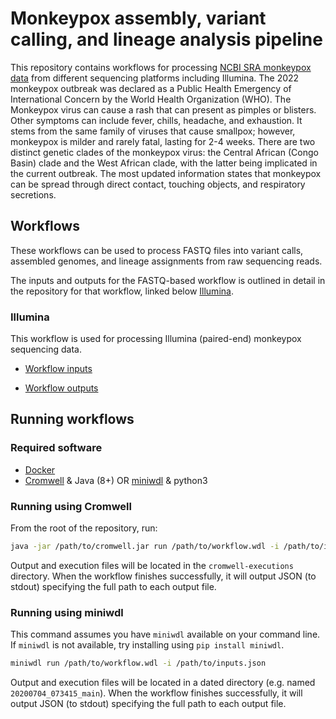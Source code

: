 # Monkeypox assembly, variant calling, and lineage analysis pipeline

This repository contains workflows for processing [NCBI SRA monkeypox 
data](https://www.ncbi.nlm.nih.gov/sra/?term=(monkeypox)+AND+%22Monkeypox+virus%22%5Borgn%3A__txid10244%5D) from different sequencing platforms including Illumina. The 
2022 monkeypox outbreak was declared as a Public Health Emergency of International Concern by the World Health Organization (WHO). The Monkeypox virus can cause a rash 
that can present as pimples or blisters. Other symptoms can include fever, chills, headache, and exhaustion. It stems from the same family of viruses that cause smallpox; 
however, monkeypox is milder and rarely fatal, lasting for 2-4 weeks. There are two distinct genetic clades of the monkeypox virus: the Central African (Congo Basin) 
clade and the West African clade, with the latter being implicated in the current outbreak. The most updated information states that monkeypox can be spread through 
direct contact, touching objects, and respiratory secretions. 

## Workflows

These workflows can be used to process FASTQ files into variant calls, assembled genomes, and lineage assignments from raw sequencing reads.

The inputs and outputs for the FASTQ-based workflow is outlined in detail in the repository for that workflow, linked below [Illumina](#illumina).


### Illumina

This workflow is used for processing Illumina (paired-end) monkeypox sequencing data.

- [Workflow inputs](https://github.com/DNAstack/monkeypox-processing-pipeline/tree/main/workflows/illumina_PE#workflow-inputs)

- [Workflow outputs](https://github.com/DNAstack/monkeypox-processing-pipeline/tree/main/workflows/illumina_PE#workflow-outputs)


## Running workflows

### Required software

- [Docker](https://docs.docker.com/get-docker/)
- [Cromwell](https://github.com/broadinstitute/cromwell/releases) & Java (8+) OR [miniwdl](https://github.com/chanzuckerberg/miniwdl/releases) & python3

### Running using Cromwell

From the root of the repository, run:

```bash
java -jar /path/to/cromwell.jar run /path/to/workflow.wdl -i /path/to/inputs.json
```

Output and execution files will be located in the `cromwell-executions` directory. When the workflow finishes successfully, it will output JSON (to stdout) specifying the full path to each output file.


### Running using miniwdl

This command assumes you have `miniwdl` available on your command line. If `miniwdl` is not available, try installing using `pip install miniwdl`.

```bash
miniwdl run /path/to/workflow.wdl -i /path/to/inputs.json
```

Output and execution files will be located in a dated directory (e.g. named `20200704_073415_main`). When the workflow finishes successfully, it will output JSON (to stdout) specifying the full path to each output file.

